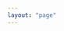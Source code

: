 ```yaml
---
layout: "page"
---
```


<script setup lang="ts">

import Layout from './components/layout.vue'
import Friends from './components/friends.vue'

</script>

<Layout>
  <template #header>
    我的朋友们
  </template>
  <template #body>
    <Friends/>
  </template>
</Layout>
